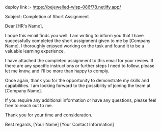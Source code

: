 deploy link :- https://bejewelled-wisp-086f78.netlify.app/









Subject: Completion of Short Assignment

Dear [HR's Name],

I hope this email finds you well. I am writing to inform you that I have successfully completed the short assignment given to me by [Company Name]. I thoroughly enjoyed working on the task and found it to be a valuable learning experience.

I have attached the completed assignment to this email for your review. If there are any specific instructions or further steps I need to follow, please let me know, and I'll be more than happy to comply.

Once again, thank you for the opportunity to demonstrate my skills and capabilities. I am looking forward to the possibility of joining the team at [Company Name].

If you require any additional information or have any questions, please feel free to reach out to me.

Thank you for your time and consideration.

Best regards,
[Your Name]
[Your Contact Information]
